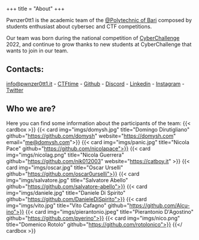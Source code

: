 +++
title = "About"
+++

Pwnzer0tt1 is the academic team of the [@Polytechnic of Bari](https://www.poliba.it) composed by students enthusiast about cybersec and CTF competitions.

Our team was born during the national competition of [CyberChallenge](https://cyberchallenge.it) 2022, and continue to grow thanks to new students at CyberChallenge that wants to join in our team.

## Contacts:

[info@pwnzer0tt1.it](mailto:info@pwnzer0tt1.it) - [CTFtime](https://ctftime.org/team/193903) -
[Github](https://github.com/Pwnzer0tt1) - [Discord](https://discord.gg/79NNVJBK5Z) -
[Linkedin](https://www.linkedin.com/company/pwnzer0tt1/) - [Instagram](https://instagram.com/pwnzer0tt1) -
[Twitter](https://twitter.com/pwnzer0tt1)

## Who we are?

Here you can find some information about the participants of the team:
{{< cardbox >}}
{{< card img="imgs/domysh.jpg" title="Domingo Dirutigliano" github="https://github.com/domysh" website="https://domysh.com" email="me@domysh.com">}}
{{< card img="imgs/panic.jpg" title="Nicola Pace" github="https://github.com/nicolapace">}}
{{< card img="imgs/nicolag.png" title="Nicola Guerrera" github="https://github.com/nik012003" website="https://catboy.it" >}}
{{< card img="imgs/oscar.jpg" title="Oscar Urselli" github="https://github.com/oscar0urselli">}}
{{< card img="imgs/salvatore.jpg" title="Salvatore Abello" github="https://github.com/salvatore-abello">}}
{{< card img="imgs/daniele.jpg" title="Daniele Di Spirito" github="https://github.com/DanieleDiSpirito">}}
{{< card img="imgs/vito.jpg" title="Vito Cafagno" github="https://github.com/Alcu-ino">}}
{{< card img="imgs/pierantonio.jpeg" title="Pierantonio D'Agostino" github="https://github.com/pyerino">}}
{{< card img="imgs/nico.png" title="Domenico Rotolo" github="https://github.com/rotolonico">}}
{{</ cardbox >}}
